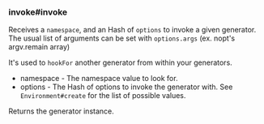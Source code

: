 ### invoke#invoke

Receives a `namespace`, and an Hash of `options` to invoke a given
generator. The usual list of arguments can be set with `options.args`
(ex. nopt's argv.remain array)

It's used to `hookFor` another generator from within your generators.

- namespace - The namespace value to look for.
- options   - The Hash of options to invoke the generator with. See
               `Environment#create` for the list of possible values.

Returns the generator instance.

